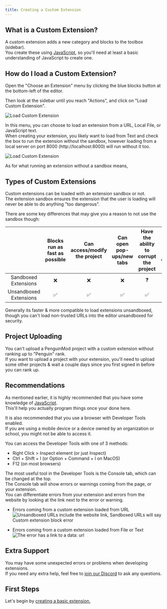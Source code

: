 ```yaml
---
title: Creating a Custom Extension
---
```


## What is a Custom Extension?
A custom extension adds a new category and blocks to the toolbox (sidebar).  
You create these using [JavaScript](https://en.wikipedia.org/wiki/JavaScript), so you'll need at least a basic understanding of JavaScript to create one.

## How do I load a Custom Extension?
Open the "Choose an Extension" menu by clicking the blue blocks button at the bottom-left of the editor.

Then look at the sidebar until you reach "Actions", and click on "Load Custom Extension".

<img src="/img/docimages/load-custom.png" alt="Load Custom Extension"></img>

In this menu, you can choose to load an extension from a URL, Local File, or JavaScript text.  
When creating your extension, you likely want to load from Text and check the box to run the extension without the sandbox, however loading from a local server on port 8000 (http://localhost:8000) will run without it too.

<img src="/img/docimages/load-custom-2.png" alt="Load Custom Extension"></img>

As for what running an extension without a sandbox means,

## Types of Custom Extensions
Custom extensions can be loaded with an extension sandbox or not.  
The extension sandbox ensures the extension that the user is loading will never be able to do anything "too dangerous".

There are some key differences that may give you a reason to not use the sandbox though:

| |Blocks run as fast as possible|Can access/modify the project|Can open pop-ups/new tabs|Have the ability to corrupt the project|Can access all custom extension features
|:-:|:-:|:-:|:-:|:-:|:-:|
|Sandboxed Extensions|❌|❌|❌|❓|❌|
|Unsandboxed Extensions|✅|✅|✅|✅|✅|

Generally its faster & more compatible to load extensions unsandboxed, though you can't load non-trusted URLs into the editor unsandboxed for security.

## Project Uploading
You can't upload a PenguinMod project with a custom extension without ranking up to "Penguin" rank.  
If you want to upload a project with your extension, you'll need to upload some other projects & wait a couple days since you first signed in before you can rank up.

## Recommendations
As mentioned earlier, it is highly recommended that you have some knowledge of [JavaScript](https://en.wikipedia.org/wiki/JavaScript).  
This'll help you actually program things once your done here.

It is also recommended that you use a browser with Developer Tools enabled.  
If you are using a mobile device or a device owned by an organization or school, you might not be able to access it.

You can access the Developer Tools with one of 3 methods:
- Right Click > Inspect element (or just Inspect)
- Ctrl + Shift + I (or Option + Command + I on MacOS)
- F12 (on most browsers)

The most useful tool in the Developer Tools is the Console tab, which can be changed at the top.  
The Console tab will show errors or warnings coming from the page, or your extension.  
You can differentiate errors from your extension and errors from the website by looking at the link next to the error or warning.

- Errors coming from a custom extension loaded from URL
<img src="/img/docimages/error-console-url.png" alt="Unsandboxed URLs include the website link, Sandboxed URLs will say Custom extension block error"></img>

- Errors coming from a custom extension loaded from File or Text
<img src="/img/docimages/error-console-local.png" alt="The error has a link to a data: url"></img>

## Extra Support
You may have some unexpected errors or problems when developing extensions.  
If you need any extra help, feel free to [join our Discord](https://discord.gg/NZ9MBMYTZh) to ask any questions.

## First Steps
Let's begin by [creating a basic extension.](/development/extensions/starting-out)